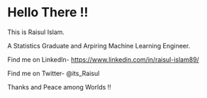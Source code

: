 # Hello There !!
This is Raisul Islam.

A Statistics Graduate and Arpiring Machine Learning Engineer.

Find me on LinkedIn- https://www.linkedin.com/in/raisul-islam89/

Find me on Twitter- @its_Raisul

Thanks and Peace among Worlds !!
